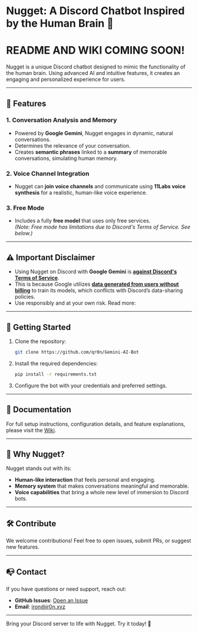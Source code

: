 # Nugget: A Discord Chatbot Inspired by the Human Brain 🧠
# README AND WIKI COMING SOON!
Nugget is a unique Discord chatbot designed to mimic the functionality of the human brain. Using advanced AI and intuitive features, it creates an engaging and personalized experience for users.

---

## 🌟 Features

### 1. **Conversation Analysis and Memory**
- Powered by **Google Gemini**, Nugget engages in dynamic, natural conversations.
- Determines the relevance of your conversation.
- Creates **semantic phrases** linked to a **summary** of memorable conversations, simulating human memory.

### 2. **Voice Channel Integration**
- Nugget can **join voice channels** and communicate using **11Labs voice synthesis** for a realistic, human-like voice experience.

### 3. **Free Mode**
- Includes a fully **free model** that uses only free services.  
  *(Note: Free mode has limitations due to Discord's Terms of Service. See below.)*

---

## ⚠️ Important Disclaimer

- Using Nugget on Discord with **Google Gemini** is [**against Discord's Terms of Service**](https://support-dev.discord.com/hc/en-us/articles/8563934450327-Discord-Developer-Policy#:~:text=21.%20Do%20not%20use%20message%20content%20obtained%20through%20the%20APIs%20to%20train%20machine%20learning%20or%20AI%20models%20(including%20large%20language%20models)%20unless%20express%20permission%20is%20granted%20by%20Discord.).
- This is because Google utilizes [**data generated from users without billing**](https://ai.google.dev/gemini-api/terms#data-use-unpaid) to train its models, which conflicts with Discord’s data-sharing policies.
- Use responsibly and at your own risk.
Read more: 
---

## 🚀 Getting Started

1. Clone the repository:
   ```bash
   git clone https://github.com/qr0n/Gemini-AI-Bot
   ```
2. Install the required dependencies:
   ```bash
   pip install -r requirements.txt
   ```
3. Configure the bot with your credentials and preferred settings.

---

## 📖 Documentation

For full setup instructions, configuration details, and feature explanations, please visit the [Wiki](https://github.com/qr0n/Gemini-AI-Bot/wiki).

---

## 🤔 Why Nugget?

Nugget stands out with its:
- **Human-like interaction** that feels personal and engaging.
- **Memory system** that makes conversations meaningful and memorable.
- **Voice capabilities** that bring a whole new level of immersion to Discord bots.

---

## 🛠️ Contribute

We welcome contributions! Feel free to open issues, submit PRs, or suggest new features.

---

## 📭 Contact

If you have questions or need support, reach out:
- **GitHub Issues**: [Open an Issue](https://github.com/qr0n/Gemini-AI-Bot/issues)
- **Email**: iron@ir0n.xyz

---

Bring your Discord server to life with Nugget. Try it today! 🎉
